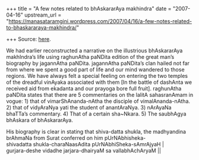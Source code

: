 +++
title = "A few notes related to bhAskararAya makhindra"
date = "2007-04-16"
upstream_url = "https://manasataramgini.wordpress.com/2007/04/16/a-few-notes-related-to-bhaskararaya-makhindra/"

+++
Source: [here](https://manasataramgini.wordpress.com/2007/04/16/a-few-notes-related-to-bhaskararaya-makhindra/).

We had earlier reconstructed a narrative on the illustrious bhAskararAya
makhIndra’s life using raghunAtha paNDita edition of the great man’s
biography by jagannAtha paNDita. jagannAtha paNDita’s clan hailed not
far from where we spent a good part of life and our mind wandered to
those regions. We have always felt a special feeling on entering the two
temples of the dreadful vinAyaka associated with them \[In the battle of
dashAnta we received aid from ekadanta and our prayoga bore full
fruit\]. raghunAtha paNDita states that there are 5 commentaries on the
lalitA sahasranAmam in vogue: 1) that of vimarShAnanda-nAtha the
disciple of vimalAnanda-nAtha. 2) that of vidyAraNya yati the student of
anantAraNya. 3) nArAyaNa bhaTTa’s commentary. 4) That of a certain
sha\~Nkara. 5) The saubhAgya bhAskara of bhAskararAya.

His biography is clear in stating that shiva-datta shukla, the
madhyandina brAhmaNa from Surat conferred on him pUrNAbhisheka-  
shivadatta shukla-charaNaasAdita pUrNAbhiSheka-sAmrAjyaH \|  
gurjara-deshe vidadhe jarjara-dhairyaM sa vallabhAchAryaM \|\|

